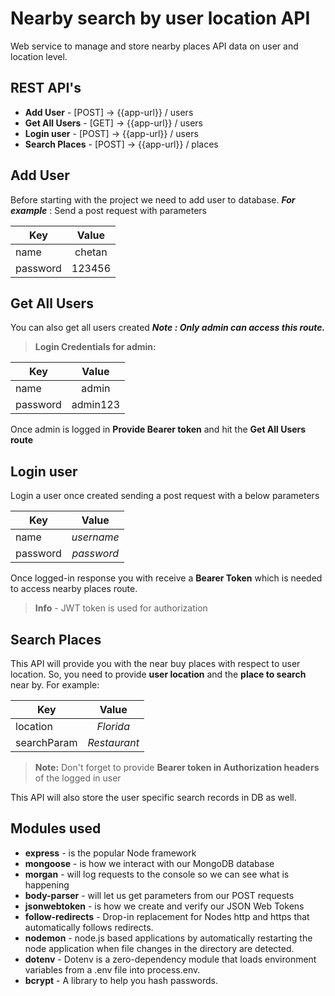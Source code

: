 # Nearby search by user location API

Web service to manage and store nearby places API data on user and location level.


## REST API's

 - **Add User** - [POST] -> {{app-url}} / users
 - **Get All Users** - [GET] -> {{app-url}} / users
 - **Login user** - [POST] -> {{app-url}} / users
 - **Search Places** - [POST] -> {{app-url}} / places

## Add User

Before starting with the project we need to add user to database.
***For example*** : Send a post request with parameters

| Key        | Value           
| ------------- |:-------------:|
| name    | chetan 
| password      | 123456      

## Get All Users
You can also get all users created
****Note* : Only admin can access this route.***

> **Login Credentials for admin:**

| Key        | Value           
| ------------- |:-------------:|
| name    | admin 
| password      | admin123

Once admin is logged in **Provide Bearer token** and hit the **Get All Users route**

## Login user

Login a user once created sending a post request with a below parameters

| Key        | Value           
| ------------- |:-------------:|
| name    | *username* 
| password      | *password*   

Once logged-in response you with receive a **Bearer Token** which is needed to access nearby places route.

> **Info** - JWT token is used for authorization

## Search Places

This API will provide you with the near buy places with respect to user location. So, you need to provide **user location** and the **place to search** near by.
For example:

| Key        | Value           
| ------------- |:-------------:|
| location    | *Florida* 
| searchParam      | *Restaurant*   

> **Note:** Don't forget to provide **Bearer token in Authorization headers** of the logged in user

This API will also store the user specific search records in DB as well.

## Modules used
- **express** -  is the popular Node framework
- **mongoose** - is how we interact with our MongoDB database
- **morgan** - will log requests to the console so we can see what is happening
- **body-parser** - will let us get parameters from our POST requests
- **jsonwebtoken** - is how we create and verify our JSON Web Tokens
- **follow-redirects** - Drop-in replacement for Nodes http and https that automatically follows redirects.
- **nodemon** - node.js based applications by automatically restarting the node application when file changes in the directory are detected.
- **dotenv** - Dotenv is a zero-dependency module that loads environment variables from a .env file into process.env.
- **bcrypt** - A library to help you hash passwords.
